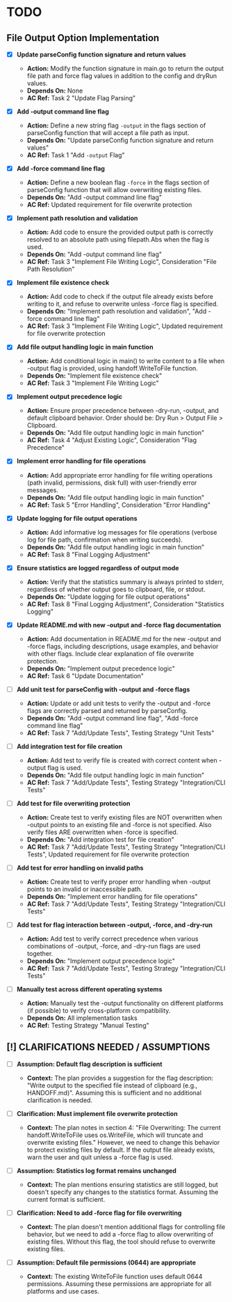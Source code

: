 # TODO

## File Output Option Implementation

- [x] **Update parseConfig function signature and return values**
  - **Action:** Modify the function signature in main.go to return the output file path and force flag values in addition to the config and dryRun values.
  - **Depends On:** None
  - **AC Ref:** Task 2 "Update Flag Parsing"

- [x] **Add -output command line flag**
  - **Action:** Define a new string flag `-output` in the flags section of parseConfig function that will accept a file path as input.
  - **Depends On:** "Update parseConfig function signature and return values"
  - **AC Ref:** Task 1 "Add `-output` Flag"

- [x] **Add -force command line flag**
  - **Action:** Define a new boolean flag `-force` in the flags section of parseConfig function that will allow overwriting existing files.
  - **Depends On:** "Add -output command line flag"
  - **AC Ref:** Updated requirement for file overwrite protection

- [x] **Implement path resolution and validation**
  - **Action:** Add code to ensure the provided output path is correctly resolved to an absolute path using filepath.Abs when the flag is used.
  - **Depends On:** "Add -output command line flag"
  - **AC Ref:** Task 3 "Implement File Writing Logic", Consideration "File Path Resolution"

- [x] **Implement file existence check**
  - **Action:** Add code to check if the output file already exists before writing to it, and refuse to overwrite unless -force flag is specified.
  - **Depends On:** "Implement path resolution and validation", "Add -force command line flag"
  - **AC Ref:** Task 3 "Implement File Writing Logic", Updated requirement for file overwrite protection

- [x] **Add file output handling logic in main function**
  - **Action:** Add conditional logic in main() to write content to a file when -output flag is provided, using handoff.WriteToFile function.
  - **Depends On:** "Implement file existence check"
  - **AC Ref:** Task 3 "Implement File Writing Logic"

- [x] **Implement output precedence logic**
  - **Action:** Ensure proper precedence between -dry-run, -output, and default clipboard behavior. Order should be: Dry Run > Output File > Clipboard.
  - **Depends On:** "Add file output handling logic in main function"
  - **AC Ref:** Task 4 "Adjust Existing Logic", Consideration "Flag Precedence"

- [x] **Implement error handling for file operations**
  - **Action:** Add appropriate error handling for file writing operations (path invalid, permissions, disk full) with user-friendly error messages.
  - **Depends On:** "Add file output handling logic in main function"
  - **AC Ref:** Task 5 "Error Handling", Consideration "Error Handling"

- [x] **Update logging for file output operations**
  - **Action:** Add informative log messages for file operations (verbose log for file path, confirmation when writing succeeds).
  - **Depends On:** "Add file output handling logic in main function"
  - **AC Ref:** Task 8 "Final Logging Adjustment"

- [x] **Ensure statistics are logged regardless of output mode**
  - **Action:** Verify that the statistics summary is always printed to stderr, regardless of whether output goes to clipboard, file, or stdout.
  - **Depends On:** "Update logging for file output operations"
  - **AC Ref:** Task 8 "Final Logging Adjustment", Consideration "Statistics Logging"

- [x] **Update README.md with new -output and -force flag documentation**
  - **Action:** Add documentation in README.md for the new -output and -force flags, including descriptions, usage examples, and behavior with other flags. Include clear explanation of file overwrite protection.
  - **Depends On:** "Implement output precedence logic"
  - **AC Ref:** Task 6 "Update Documentation"

- [ ] **Add unit test for parseConfig with -output and -force flags**
  - **Action:** Update or add unit tests to verify the -output and -force flags are correctly parsed and returned by parseConfig.
  - **Depends On:** "Add -output command line flag", "Add -force command line flag"
  - **AC Ref:** Task 7 "Add/Update Tests", Testing Strategy "Unit Tests"

- [ ] **Add integration test for file creation**
  - **Action:** Add test to verify file is created with correct content when -output flag is used.
  - **Depends On:** "Add file output handling logic in main function"
  - **AC Ref:** Task 7 "Add/Update Tests", Testing Strategy "Integration/CLI Tests"

- [ ] **Add test for file overwriting protection**
  - **Action:** Create test to verify existing files are NOT overwritten when -output points to an existing file and -force is not specified. Also verify files ARE overwritten when -force is specified.
  - **Depends On:** "Add integration test for file creation"
  - **AC Ref:** Task 7 "Add/Update Tests", Testing Strategy "Integration/CLI Tests", Updated requirement for file overwrite protection

- [ ] **Add test for error handling on invalid paths**
  - **Action:** Create test to verify proper error handling when -output points to an invalid or inaccessible path.
  - **Depends On:** "Implement error handling for file operations"
  - **AC Ref:** Task 7 "Add/Update Tests", Testing Strategy "Integration/CLI Tests"

- [ ] **Add test for flag interaction between -output, -force, and -dry-run**
  - **Action:** Add test to verify correct precedence when various combinations of -output, -force, and -dry-run flags are used together.
  - **Depends On:** "Implement output precedence logic"
  - **AC Ref:** Task 7 "Add/Update Tests", Testing Strategy "Integration/CLI Tests"

- [ ] **Manually test across different operating systems**
  - **Action:** Manually test the -output functionality on different platforms (if possible) to verify cross-platform compatibility.
  - **Depends On:** All implementation tasks
  - **AC Ref:** Testing Strategy "Manual Testing"

## [!] CLARIFICATIONS NEEDED / ASSUMPTIONS

- [ ] **Assumption: Default flag description is sufficient**
  - **Context:** The plan provides a suggestion for the flag description: "Write output to the specified file instead of clipboard (e.g., HANDOFF.md)". Assuming this is sufficient and no additional clarification is needed.

- [ ] **Clarification: Must implement file overwrite protection**
  - **Context:** The plan notes in section 4: "File Overwriting: The current handoff.WriteToFile uses os.WriteFile, which will truncate and overwrite existing files." However, we need to change this behavior to protect existing files by default. If the output file already exists, warn the user and quit unless a -force flag is used.

- [ ] **Assumption: Statistics log format remains unchanged**
  - **Context:** The plan mentions ensuring statistics are still logged, but doesn't specify any changes to the statistics format. Assuming the current format is sufficient.

- [ ] **Clarification: Need to add -force flag for file overwriting**
  - **Context:** The plan doesn't mention additional flags for controlling file behavior, but we need to add a -force flag to allow overwriting of existing files. Without this flag, the tool should refuse to overwrite existing files.

- [ ] **Assumption: Default file permissions (0644) are appropriate**
  - **Context:** The existing WriteToFile function uses default 0644 permissions. Assuming these permissions are appropriate for all platforms and use cases.